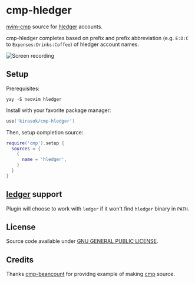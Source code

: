 # cmp-hledger

[nvim-cmp](https://github.com/hrsh7th/nvim-cmp) source for [hledger](https://hledger.org/) accounts.

cmp-hledger completes based on prefix and prefix abbreviation (e.g. `E:D:C` to `Expenses:Drinks:Coffee`) of hledger account names.

![Screen recording](https://i.imgur.com/5yS6GCZ.gif)

## Setup

Prerequisites:

```shell
yay -S neovim hledger
```

Install with your favorite package manager:

```lua
use('kirasok/cmp-hledger')
```

Then, setup completion source:

```lua
require('cmp').setup {
  sources = {
    {
      name = 'hledger',
    }
  }
}
```

## [ledger](https://github.com/ledger/ledger) support

Plugin will choose to work with `ledger` if it won't find `hledger` binary in `PATH`.

## License

Source code available under [GNU GENERAL PUBLIC LICENSE](https://www.gnu.org/licenses).

## Credits

Thanks [cmp-beancount](https://github.com/crispgm/cmp-beancount) for providng example of making [cmp](https://github.com/hrsh7th/nvim-cmp) source.
